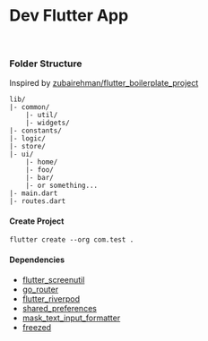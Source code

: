 # Dev Flutter App

<br>

### Folder Structure

Inspired by [zubairehman/flutter_boilerplate_project][ref1]

```
lib/
|- common/
    |- util/
    |- widgets/
|- constants/
|- logic/
|- store/
|- ui/
    |- home/
    |- foo/
    |- bar/
    |- or something...
|- main.dart
|- routes.dart
```

#### Create Project

```
flutter create --org com.test .
```

#### Dependencies

- [flutter_screenutil][ref2]
- [go_router][ref3]
- [flutter_riverpod][ref4]
- [shared_preferences][ref5]
- [mask_text_input_formatter][ref6]
- [freezed][ref7]

[ref1]: https://github.com/zubairehman/flutter_boilerplate_project
[ref2]: https://pub.dev/packages/flutter_screenutil
[ref3]: https://pub.dev/packages/go_router
[ref4]: https://pub.dev/packages/flutter_riverpod
[ref5]: https://pub.dev/packages/shared_preferences
[ref6]: https://pub.dev/packages/mask_text_input_formatter
[ref7]: https://pub.dev/packages/freezed

